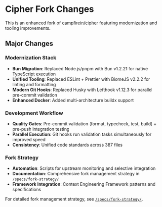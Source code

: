 # Cipher Fork Changes

This is an enhanced fork of [campfirein/cipher](https://github.com/campfirein/cipher) featuring modernization and tooling improvements.

## Major Changes

### Modernization Stack
- **Bun Migration**: Replaced Node.js/pnpm with Bun v1.2.21 for native TypeScript execution
- **Unified Tooling**: Replaced ESLint + Prettier with BiomeJS v2.2.2 for linting and formatting  
- **Modern Git Hooks**: Replaced Husky with Lefthook v1.12.3 for parallel pre-commit validation
- **Enhanced Docker**: Added multi-architecture buildx support

### Development Workflow
- **Quality Gates**: Pre-commit validation (format, typecheck, test, build) + pre-push integration testing
- **Parallel Execution**: Git hooks run validation tasks simultaneously for improved speed
- **Consistency**: Unified code standards across 387 files

### Fork Strategy
- **Automation**: Scripts for upstream monitoring and selective integration
- **Documentation**: Comprehensive fork management strategy in `/specs/fork-strategy/`
- **Framework Integration**: Context Engineering Framework patterns and specifications

For detailed fork management strategy, see [`/specs/fork-strategy/`](specs/fork-strategy/).